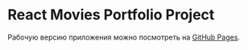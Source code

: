 # React Movies Portfolio Project

Рабочую версию приложения можно посмотреть на [GitHub Pages](https://yavlash-liza.github.io/movies-project).
